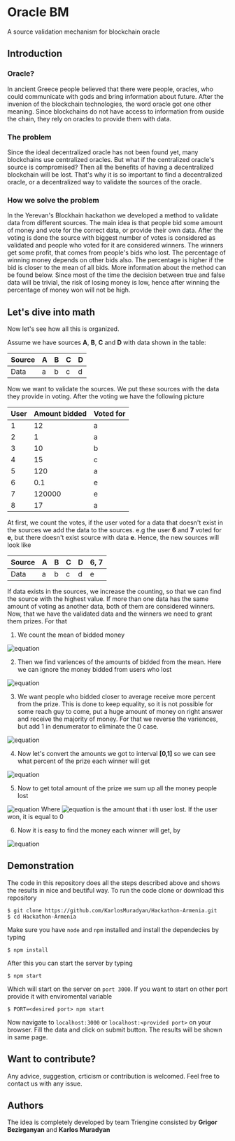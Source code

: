 # Oracle BM
A source validation mechanism for blockchain oracle

## Introduction

### Oracle?
In ancient Greece people believed that there were people, oracles, who could
communicate with gods and bring information about future. After the invenion of
the blockchain technologies, the word oracle got one other meaning.
Since blockchains do not have access to information from ouside the chain, they
rely on oracles to provide them with data.

### The problem
Since the ideal
decentralized oracle has not been found yet, many blockchains use centralized
oracles. But what if the centralized oracle's source is compromised? Then all
the benefits of having a decentralized blockchain will be lost. That's why it is
so important to find a decentralized oracle, or a decentralized way to validate
the sources of the oracle.

### How we solve the problem
In the Yerevan's Blockhain hackathon we developed a method to validate data from different sources. The main idea is that people bid some amount of money and vote for the correct data, or provide their own data. After the voting is done the source with biggest number of votes is considered as validated and people who voted for it are considered winners. The winners get some profit, that comes from people's bids who lost. The percentage of winning money depends on other bids also. The percentage is higher if the bid is closer to the mean of all bids. More information about the method can be found below. Since most of the time the decision between true and false data will be trivial, the risk of losing money is low, hence after winning the percentage of money won will not be high.

## Let's dive into math
Now let's see how all this is organized.

Assume we have sources __A__, __B__, __C__ and __D__ with data shown in the table:

| Source | A | B | C | D |
| -------| - | - | - | - |
| Data   | a | b | c | d |

 Now we want to validate the sources. We put these sources with the data they provide in voting. After the voting we have the following picture

 | User | Amount bidded | Voted for |
 | ---- | ------------- | ---- |
 | 1    | 12            | a    |
 | 2    | 1             | a    |
 | 3    | 10            | b    |
 | 4    | 15            | c    |
 | 5    | 120           | a    |
 | 6    | 0.1           | e    |
 | 7    | 120000        | e    |
 | 8    | 17            | a    |

 At first, we count the votes, if the user voted for a data that doesn't exist in the sources we add the data to the sources. e.g the user __6__ and __7__ voted for __e__, but there doesn't exist source with data __e__. Hence, the new sources will look like

| Source | A | B | C | D | 6, 7 |
| -------| - | - | - | - | ---- |
| Data   | a | b | c | d | e    |

If data exists in the sources, we increase the counting, so that we can find the source with the highest value. If more than one data has the same amount of voting as another data, both of them are considered winners. 
Now, that we have the validated data and the winners we need to grant them prizes. For that

1. We count the mean of bidded money

![equation](http://chart.apis.google.com/chart?cht=tx&chl=%5Cbar%7BX%7D%20%3D%20%5Cfrac%7B%20%5Csum_i%5En%20X_%7Bi%7D%20%7D%7Bn%7D)

2. Then we find variences of the amounts of bidded from the mean. Here we can ignore the money bidded from users who lost

![equation](http://chart.apis.google.com/chart?cht=tx&chl=%5Csigma%20_%7Bi%7D%20%3D%20%7C%20X_%7Bi%7D%20-%20%5Cbar%7BX%7D%20%7C)

3. We want people who bidded closer to average receive more percent from the prize. This is done to keep equality, so it is not possible for some reach guy to come, put a huge amount of money on right answer and receive the majority of money. For that we reverse the variences, but add 1 in denumerator to eliminate the 0 case.

![equation](http://chart.apis.google.com/chart?cht=tx&chl=%5Cdelta%20_%7Bi%7D%20%3D%20%5Cfrac%7Bq%7D%7B1%20%2B%20%5Csigma%20_%7Bi%7D%20%7D)

4. Now let's convert the amounts we got to interval __[0,1]__ so we can see what percent of the prize each winner will get

![equation](http://chart.apis.google.com/chart?cht=tx&chl=%5Cxi%20_%7Bi%7D%20%3D%20%5Cfrac%7B%5Cdelta_%7Bi%7D%7D%7B%20%20%5Csum_k%5En%20%5Cdelta_%7Bk%7D%20%20%7D)

5. Now to get total amount of the prize we sum up all the money people lost

![equation](http://chart.apis.google.com/chart?cht=tx&chl=%5Ctextrm%7BTotal%20Prize%7D%20%5Cquad%20%20%5CTheta%20%20%3D%20%20%5Csum_i%5En%20%20%5Ctheta%20_%7Bi%7D)
    Where   ![equation](http://chart.apis.google.com/chart?cht=tx&chl=%5Ctheta%20_%7Bi%7D) is the amount that i th user lost. If the user won, it is equal to 0

6. Now it is easy to find the money each winner will get, by

![equation](http://chart.apis.google.com/chart?cht=tx&chl=%5Comega_%7Bi%7D%20%20%3D%20%20%5CTheta%20%20%20%5Cxi%20_%7Bi%7D)

## Demonstration
The code in this repository does all the steps described above and shows the results in nice and beutiful way.
To run the code clone or download this repository
```
$ git clone https://github.com/KarlosMuradyan/Hackathon-Armenia.git
$ cd Hackathon-Armenia
```
Make sure you have `node` and `npm` installed and install the dependecies by typing
```
$ npm install
```
After this you can start the server by typing
```
$ npm start
```
Which will start on the server on `port 3000`. If you want to start on other port provide it with enviromental variable
```
$ PORT=<desired port> npm start
```
Now navigate to `localhost:3000` or `localhost:<provided port>` on your browser. Fill the data and click on submit button. The results will be shown in same page.

## Want to contribute?

Any advice, suggestion, crticism or contribution is welcomed. Feel free to contact us with any issue.

## Authors

The idea is completely developed by team Triengine consisted by __Grigor Bezirganyan__ and __Karlos Muradyan__
